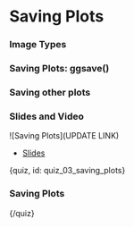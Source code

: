 # Saving Plots

### Image Types

### Saving Plots: ggsave()

### Saving other plots


### Slides and Video
  
![Saving Plots](UPDATE LINK)
  
  * [Slides]()
  
  
{quiz, id: quiz_03_saving_plots}
  
### Saving Plots

{/quiz}